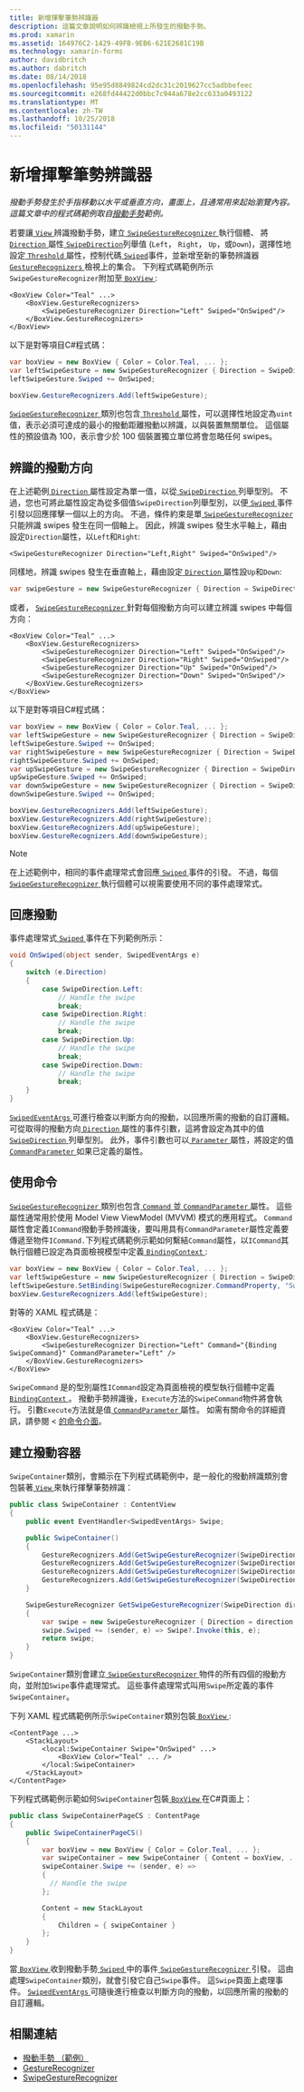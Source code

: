 ```yaml
---
title: 新增揮擊筆勢辨識器
description: 這篇文章說明如何辨識檢視上所發生的撥動手勢。
ms.prod: xamarin
ms.assetid: 164976C2-1429-49FB-9EB6-621E2681C19B
ms.technology: xamarin-forms
author: davidbritch
ms.author: dabritch
ms.date: 08/14/2018
ms.openlocfilehash: 95e95d8849824cd2dc31c2019627cc5adbbefeec
ms.sourcegitcommit: e268fd44422d0bbc7c944a678e2cc633a0493122
ms.translationtype: MT
ms.contentlocale: zh-TW
ms.lasthandoff: 10/25/2018
ms.locfileid: "50131144"
---
```

# <a name="adding-a-swipe-gesture-recognizer"></a>新增揮擊筆勢辨識器

_撥動手勢發生於手指移動以水平或垂直方向，畫面上，且通常用來起始瀏覽內容。這篇文章中的程式碼範例取自[撥動手勢](https://developer.xamarin.com/samples/xamarin-forms/WorkingWithGestures/SwipeGesture/)範例。_

若要讓[ `View` ](xref:Xamarin.Forms.View)辨識撥動手勢，建立[ `SwipeGestureRecognizer` ](xref:Xamarin.Forms.SwipeGestureRecognizer)執行個體、 將[ `Direction` ](xref:Xamarin.Forms.SwipeGestureRecognizer.Direction)屬性[ `SwipeDirection`](xref:Xamarin.Forms.SwipeDirection)列舉值 (`Left`， `Right`， `Up`，或`Down`)，選擇性地設定[ `Threshold` ](xref:Xamarin.Forms.SwipeGestureRecognizer.Threshold)屬性，控制代碼[ `Swiped`](xref:Xamarin.Forms.SwipeGestureRecognizer.Swiped)事件，並新增至新的筆勢辨識器[ `GestureRecognizers` ](xref:Xamarin.Forms.View.GestureRecognizers)檢視上的集合。 下列程式碼範例所示`SwipeGestureRecognizer`附加至[ `BoxView` ](xref:Xamarin.Forms.BoxView):

```xaml
<BoxView Color="Teal" ...>
    <BoxView.GestureRecognizers>
        <SwipeGestureRecognizer Direction="Left" Swiped="OnSwiped"/>
    </BoxView.GestureRecognizers>
</BoxView>
```

以下是對等項目C#程式碼：

```csharp
var boxView = new BoxView { Color = Color.Teal, ... };
var leftSwipeGesture = new SwipeGestureRecognizer { Direction = SwipeDirection.Left };
leftSwipeGesture.Swiped += OnSwiped;

boxView.GestureRecognizers.Add(leftSwipeGesture);
```

[ `SwipeGestureRecognizer` ](xref:Xamarin.Forms.SwipeGestureRecognizer)類別也包含[ `Threshold` ](xref:Xamarin.Forms.SwipeGestureRecognizer.Threshold)屬性，可以選擇性地設定為`uint`值，表示必須可達成的最小的撥動距離撥動以辨識，以與裝置無關單位。 這個屬性的預設值為 100，表示會少於 100 個裝置獨立單位將會忽略任何 swipes。

## <a name="recognizing-the-swipe-direction"></a>辨識的撥動方向

在上述範例[ `Direction` ](xref:Xamarin.Forms.SwipedEventArgs.Direction)屬性設定為單一值，以從[ `SwipeDirection` ](xref:Xamarin.Forms.SwipeDirection)列舉型別。 不過，您也可將此屬性設定為從多個值`SwipeDirection`列舉型別，以便[ `Swiped` ](xref:Xamarin.Forms.SwipeGestureRecognizer.Swiped)事件引發以回應揮擊一個以上的方向。 不過，條件約束是單[ `SwipeGestureRecognizer` ](xref:Xamarin.Forms.SwipeGestureRecognizer)只能辨識 swipes 發生在同一個軸上。 因此，辨識 swipes 發生水平軸上，藉由設定`Direction`屬性，以`Left`和`Right`:

```xaml
<SwipeGestureRecognizer Direction="Left,Right" Swiped="OnSwiped"/>
```

同樣地，辨識 swipes 發生在垂直軸上，藉由設定[ `Direction` ](xref:Xamarin.Forms.SwipedEventArgs.Direction)屬性設`Up`和`Down`:

```csharp
var swipeGesture = new SwipeGestureRecognizer { Direction = SwipeDirection.Up | SwipeDirection.Down };
```

或者， [ `SwipeGestureRecognizer` ](xref:Xamarin.Forms.SwipeGestureRecognizer)針對每個撥動方向可以建立辨識 swipes 中每個方向：

```xaml
<BoxView Color="Teal" ...>
    <BoxView.GestureRecognizers>
        <SwipeGestureRecognizer Direction="Left" Swiped="OnSwiped"/>
        <SwipeGestureRecognizer Direction="Right" Swiped="OnSwiped"/>
        <SwipeGestureRecognizer Direction="Up" Swiped="OnSwiped"/>
        <SwipeGestureRecognizer Direction="Down" Swiped="OnSwiped"/>
    </BoxView.GestureRecognizers>
</BoxView>
```

以下是對等項目C#程式碼：

```csharp
var boxView = new BoxView { Color = Color.Teal, ... };
var leftSwipeGesture = new SwipeGestureRecognizer { Direction = SwipeDirection.Left };
leftSwipeGesture.Swiped += OnSwiped;
var rightSwipeGesture = new SwipeGestureRecognizer { Direction = SwipeDirection.Right };
rightSwipeGesture.Swiped += OnSwiped;
var upSwipeGesture = new SwipeGestureRecognizer { Direction = SwipeDirection.Up };
upSwipeGesture.Swiped += OnSwiped;
var downSwipeGesture = new SwipeGestureRecognizer { Direction = SwipeDirection.Down };
downSwipeGesture.Swiped += OnSwiped;

boxView.GestureRecognizers.Add(leftSwipeGesture);
boxView.GestureRecognizers.Add(rightSwipeGesture);
boxView.GestureRecognizers.Add(upSwipeGesture);
boxView.GestureRecognizers.Add(downSwipeGesture);
```

> [!NOTE]
> 在上述範例中，相同的事件處理常式會回應[ `Swiped` ](xref:Xamarin.Forms.SwipeGestureRecognizer.Swiped)事件的引發。 不過，每個[ `SwipeGestureRecognizer` ](xref:Xamarin.Forms.SwipeGestureRecognizer)執行個體可以視需要使用不同的事件處理常式。

## <a name="responding-to-the-swipe"></a>回應撥動

事件處理常式[ `Swiped` ](xref:Xamarin.Forms.SwipeGestureRecognizer.Swiped)事件在下列範例所示：

```csharp
void OnSwiped(object sender, SwipedEventArgs e)
{
    switch (e.Direction)
    {
        case SwipeDirection.Left:
            // Handle the swipe
            break;
        case SwipeDirection.Right:
            // Handle the swipe
            break;
        case SwipeDirection.Up:
            // Handle the swipe
            break;
        case SwipeDirection.Down:
            // Handle the swipe
            break;
    }
}
```

[ `SwipedEventArgs` ](xref:Xamarin.Forms.SwipedEventArgs)可進行檢查以判斷方向的撥動，以回應所需的撥動的自訂邏輯。 可從取得的撥動方向[ `Direction` ](xref:Xamarin.Forms.SwipedEventArgs.Direction)屬性的事件引數，這將會設定為其中的值[ `SwipeDirection` ](xref:Xamarin.Forms.SwipeDirection)列舉型別。 此外，事件引數也可以[ `Parameter` ](xref:Xamarin.Forms.SwipedEventArgs.Parameter)屬性，將設定的值[ `CommandParameter` ](xref:Xamarin.Forms.SwipeGestureRecognizer.CommandParameter)如果已定義的屬性。

## <a name="using-commands"></a>使用命令

[ `SwipeGestureRecognizer` ](xref:Xamarin.Forms.SwipeGestureRecognizer)類別也包含[ `Command` ](xref:Xamarin.Forms.SwipeGestureRecognizer.Command)並[ `CommandParameter` ](xref:Xamarin.Forms.SwipeGestureRecognizer.CommandParameter)屬性。 這些屬性通常用於使用 Model View ViewModel (MVVM) 模式的應用程式。 `Command`屬性會定義`ICommand`撥動手勢辨識後，要叫用具有`CommandParameter`屬性定義要傳遞至物件`ICommand.`下列程式碼範例示範如何繫結`Command`屬性，以`ICommand`其執行個體已設定為頁面檢視模型中定義[ `BindingContext` ](xref:Xamarin.Forms.BindableObject.BindingContext):

```csharp
var boxView = new BoxView { Color = Color.Teal, ... };
var leftSwipeGesture = new SwipeGestureRecognizer { Direction = SwipeDirection.Left, CommandParameter = "Left" };
leftSwipeGesture.SetBinding(SwipeGestureRecognizer.CommandProperty, "SwipeCommand");
boxView.GestureRecognizers.Add(leftSwipeGesture);
```

對等的 XAML 程式碼是：

```xaml
<BoxView Color="Teal" ...>
    <BoxView.GestureRecognizers>
        <SwipeGestureRecognizer Direction="Left" Command="{Binding SwipeCommand}" CommandParameter="Left" />
    </BoxView.GestureRecognizers>
</BoxView>
```

`SwipeCommand` 是的型別屬性`ICommand`設定為頁面檢視的模型執行個體中定義[ `BindingContext` ](xref:Xamarin.Forms.BindableObject.BindingContext)。 撥動手勢辨識後，`Execute`方法的`SwipeCommand`物件將會執行。 引數`Execute`方法就是值[ `CommandParameter` ](xref:Xamarin.Forms.SwipeGestureRecognizer.CommandParameter)屬性。 如需有關命令的詳細資訊，請參閱 <<c0> [ 的命令介面](~/xamarin-forms/app-fundamentals/data-binding/commanding.md)。

## <a name="creating-a-swipe-container"></a>建立撥動容器

`SwipeContainer`類別，會顯示在下列程式碼範例中，是一般化的撥動辨識類別會包裝著[ `View` ](xref:Xamarin.Forms.View)來執行揮擊筆勢辨識：

```csharp
public class SwipeContainer : ContentView
{
    public event EventHandler<SwipedEventArgs> Swipe;

    public SwipeContainer()
    {
        GestureRecognizers.Add(GetSwipeGestureRecognizer(SwipeDirection.Left));
        GestureRecognizers.Add(GetSwipeGestureRecognizer(SwipeDirection.Right));
        GestureRecognizers.Add(GetSwipeGestureRecognizer(SwipeDirection.Up));
        GestureRecognizers.Add(GetSwipeGestureRecognizer(SwipeDirection.Down));
    }

    SwipeGestureRecognizer GetSwipeGestureRecognizer(SwipeDirection direction)
    {
        var swipe = new SwipeGestureRecognizer { Direction = direction };
        swipe.Swiped += (sender, e) => Swipe?.Invoke(this, e);
        return swipe;
    }
}
```

`SwipeContainer`類別會建立[ `SwipeGestureRecognizer` ](xref:Xamarin.Forms.SwipeGestureRecognizer)物件的所有四個的撥動方向，並附加`Swipe`事件處理常式。 這些事件處理常式叫用`Swipe`所定義的事件`SwipeContainer`。

下列 XAML 程式碼範例所示`SwipeContainer`類別包裝[ `BoxView` ](xref:Xamarin.Forms.BoxView):

```xaml
<ContentPage ...>
    <StackLayout>
        <local:SwipeContainer Swipe="OnSwiped" ...>
            <BoxView Color="Teal" ... />
        </local:SwipeContainer>
    </StackLayout>
</ContentPage>
```

下列程式碼範例示範如何`SwipeContainer`包裝[ `BoxView` ](xref:Xamarin.Forms.BoxView)在C#頁面上：

```csharp
public class SwipeContainerPageCS : ContentPage
{
    public SwipeContainerPageCS()
    {
        var boxView = new BoxView { Color = Color.Teal, ... };
        var swipeContainer = new SwipeContainer { Content = boxView, ... };
        swipeContainer.Swipe += (sender, e) =>
        {
          // Handle the swipe
        };

        Content = new StackLayout
        {
            Children = { swipeContainer }
        };
    }
}
```

當[ `BoxView` ](xref:Xamarin.Forms.BoxView)收到撥動手勢[ `Swiped` ](xref:Xamarin.Forms.SwipeGestureRecognizer.Swiped)中的事件[ `SwipeGestureRecognizer` ](xref:Xamarin.Forms.SwipeGestureRecognizer)引發。 這由處理`SwipeContainer`類別，就會引發它自己`Swipe`事件。 這`Swipe`頁面上處理事件。 [ `SwipedEventArgs` ](xref:Xamarin.Forms.SwipedEventArgs)可隨後進行檢查以判斷方向的撥動，以回應所需的撥動的自訂邏輯。

## <a name="related-links"></a>相關連結

- [撥動手勢 （範例）](https://developer.xamarin.com/samples/xamarin-forms/WorkingWithGestures/SwipeGesture/)
- [GestureRecognizer](xref:Xamarin.Forms.GestureRecognizer)
- [SwipeGestureRecognizer](xref:Xamarin.Forms.SwipeGestureRecognizer)
